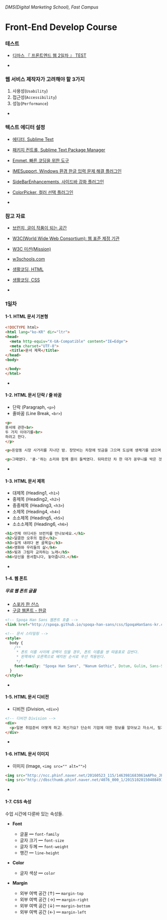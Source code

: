 ###### DMS(Digital Marketing School), Fast Campus
# Front-End Develop Course

### 테스트

- [디마스 『 프론트엔드 웹 2일차 』 TEST](http://goo.gl/forms/vKj8mTWcbGA9JqJ03)

-

### 웹 서비스 제작자가 고려해야 할 3가지

1. 사용성(`Usability`)
1. 접근성(`Accessibility`)
1. 성능(`Performance`)

-

### 텍스트 에디터 설정

- [에디터, Sublime Text](http://www.sublimetext.com/3)
- [패키지 컨트롤, Sublime Text Package Manager](https://packagecontrol.io/)
- [Emmet, 빠른 코딩을 위한 도구](http://emmet.io/)
- [IMESupport, Windows 환경 한글 입력 문제 해결 플러그인](https://packagecontrol.io/packages/IMESupport)
- [SideBarEnhancements, 사이드바 강화 플러그인](https://packagecontrol.io/packages/SideBarEnhancements)
- [ColorPicker, 컬러 선택 플러그인](https://packagecontrol.io/packages/ColorPicker)

-

### 참고 자료

- [브런치, 글이 작품이 되는 공간](https://brunch.co.kr/)
- [W3C(World Wide Web Consortium): 웹 표준 제정 기관](https://www.w3.org)
- [W3C 미션(Mission)](https://www.w3.org/Consortium/mission)
- [w3schools.com](http://w3schools.com)
- [생활코딩, HTML](http://opentutorials.org/course/2039)
- [생활코딩, CSS](http://opentutorials.org/course/45)

-

### 1일차

#### 1-1. HTML 문서 기본형

```html
<!DOCTYPE html>
<html lang="ko-KR" dir="ltr">
<head>
  <meta http-equiv="X-UA-Compatible" content="IE=Edge">
  <meta charset="UTF-8">
  <title>문서 제목</title>
</head>
<body>

</body>
</html>
```

-

#### 1-2. HTML 문서 단락 / 줄 바꿈

- 단락 (Paragraph, `<p>`)
- 줄바꿈 (Line Break, `<br>`)

```html
<p>
용서에 관한<br>
두 가지 이야기를<br>
하려고 한다.
</p>

<p>돈암동 시장 사거리를 지나던 밤. 장맛비는 차창에 빗금을 그으며 도심에 생채기를 냈으며, 물컹해진 신호등에선 과즙이 흘러내렸다. 아리랑 고개를 잔뜩 구부린 채 오르던 차량은 중턱에서 속도를 줄이곤, 허리를 한껏 폈다. 나도 하늘을 바라보았다. 기압골끼리 충돌한 자리엔 환란이 분분하게 떨어져, 세계는 물러지고 조금씩 삭아갔다. 비 오는 밤 상념이 짙어지는 것은, 세상이 발효된 때문은 아닐까.</p>

<p>그때였다. '쿵-'하는 소리와 함께 몸이 들썩였다. 뒤따르던 차 한 대가 꽁무니를 박은 것이다. 놀랄 것 없이 현장을 찍을 휴대폰만 챙겨 차에서 내렸다. 그리곤 허리에 손을 얹은 채 혀를 깨물어 난감한 표정을 취했다. 앞 유리창에 비친 또래의 남성은 하얀 셔츠를 말끔하게 입고 있었다. 그러나 운전석 문을 반쯤 열어둔 채 번잡스러운 몸짓을 이어갔고, 그것은 빗소리만큼 요란했다. 누군가 고삐 풀린 그의 시선을 봤다면, 분명 사건의 피해자로 여겼을 터이다.</p>
```

-

#### 1-3. HTML 문서 제목

- 대제목 (Heading1, `<h1>`)
- 중제목 (Heading2, `<h2>`)
- 중중제목 (Heading3, `<h3>`)
- 소제목 (Heading4, `<h4>`)
- 소소제목 (Heading5, `<h5>`)
- 소소소제목 (Heading6, `<h6>`)

```html
<h1>언제 어디서든 브런치를 만나보세요.</h1>
<h2>달콤한 오후의 팝콘</h2>
<h3>길게 내려다 본 골목길</h3>
<h4>영화와 우리들의 삶</h4>
<h5>빛과 그림자 교차하는 노래</h5>
<h6>당신을 용서합니다, 놓아줍니다.</h6>
```

-

#### 1-4. 웹 폰트

##### 무료 웹 폰트 글꼴

- [스포카 한 산스](http://spoqa.github.io/spoqa-han-sans/)
- [구글 웹폰트 - 한글](http://deminoth.github.io/google-font-kor/)

```html
<!-- Spoqa Han Sans 웹폰트 호출 -->
<link href="http://spoqa.github.io/spoqa-han-sans/css/SpoqaHanSans-kr.css" rel="stylesheet">

<!-- 문서 스타일링 -->
<style>
  body {
    /**
     * 폰트 이름 사이에 공백이 있을 경우, 폰트 이름을 쌍 따옴표로 감싼다.
     * 왼쪽에서 오른쪽으로 배치된 순서로 우선 적용된다.
     */
    font-family: "Spoqa Han Sans", "Nanum Gothic", Dotum, Gulim, Sans-Serif;
  }
</style>
```

-

#### 1-5. HTML 문서 디비전

- 디비전 (Division, `<div>`)

```html
<!-- 디비전 Division -->
<div>
  <p>일본 취업준비 어떻게 하고 계신가요? 단순히 기업에 대한 정보를 알아보고 자소서, 필기, 면접준비.. 여기서 그치는게 대부분 아닐까요? 그러나, 일본에 있는 학생들은 취업준비에 있어서 가장 중요한게 무엇이냐 물어 봤을때 절반 이상의 학생들은 자기분석(自己分析)라 대답할 거에요. 처음에 저는 오그라들게 무슨 자기분석이냐 라고 생각 했었지만, 실제로 취직 준비하면서 자기분석 없이는 자소서, 면접 등 어느 한군데에서 계속 구멍이 생겨 버리더라고요.</p>
</div>
```

-

#### 1-6. HTML 문서 이미지

- 이미지 (Image, `<img src="" alt="">`)

```html
<img src="http://ncc.phinf.naver.net/20160523_115/1463981683061mAPho_JPEG/4.jpg?type=w646" alt="덕혜옹주 돌사진">
<img src="http://dbscthumb.phinf.naver.net/4076_000_1/20151020150408491_JCO0BBK6U.jpg/ja85_19_i1.jpg?type=w276_fst_n&amp;wm=Y" alt="손목 터널 증후군">
```

-

#### 1-7. CSS 속성

수업 시간에 다룬바 있는 속성들.

- **Font**
  - 글꼴 ━ `font-family`
  - 글자 크기 ━ `font-size`
  - 글자 두께 ━ `font-weight`
  - 행간 ━ `line-height`

- **Color**
  - 글자 색상 ━ `color`

- **Margin**
  - 외부 여백 공간 (↑) ━ `margin-top`
  - 외부 여백 공간 (→) ━ `margin-right`
  - 외부 여백 공간 (↓) ━ `margin-bottom`
  - 외부 여백 공간 (←) ━ `margin-left`